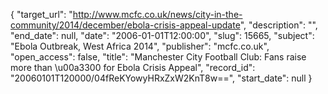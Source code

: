 {
  "target_url": "http://www.mcfc.co.uk/news/city-in-the-community/2014/december/ebola-crisis-appeal-update", 
  "description": "", 
  "end_date": null, 
  "date": "2006-01-01T12:00:00", 
  "slug": 15665, 
  "subject": "Ebola Outbreak, West Africa 2014", 
  "publisher": "mcfc.co.uk", 
  "open_access": false, 
  "title": "Manchester City Football Club: Fans raise more than \u00a3300 for Ebola Crisis Appeal", 
  "record_id": "20060101T120000/04fReKYowyHRxZxW2KnT8w==", 
  "start_date": null
}

